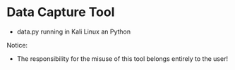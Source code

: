 # Data Capture Tool

- data.py running in Kali Linux an Python

Notice:

- The responsibility for the misuse of this tool belongs entirely to the user!
